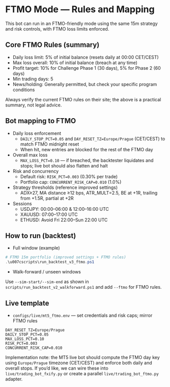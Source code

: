 # FTMO Mode — Rules and Mapping

This bot can run in an FTMO-friendly mode using the same 15m strategy and risk controls, with FTMO loss limits enforced.

## Core FTMO Rules (summary)

- Daily loss limit: 5% of initial balance (resets daily at 00:00 CET/CEST)
- Max loss overall: 10% of initial balance (breach at any time)
- Profit target: 10% for Challenge Phase 1 (30 days), 5% for Phase 2 (60 days)
- Min trading days: 5
- News/holding: Generally permitted, but check your specific program conditions

Always verify the current FTMO rules on their site; the above is a practical summary, not legal advice.

## Bot mapping to FTMO

- Daily loss enforcement
  - `DAILY_STOP_PCT=0.05` and `DAY_RESET_TZ=Europe/Prague` (CET/CEST) to match FTMO midnight reset
  - When hit, new entries are blocked for the rest of the FTMO day
- Overall max loss
  - `MAX_LOSS_PCT=0.10` — if breached, the backtester liquidates and stops; live bot should also flatten and halt
- Risk and concurrency
  - Default risk: `RISK_PCT=0.003` (0.30% per trade)
  - Portfolio cap: `CONCURRENT_RISK_CAP=0.010` (1.0%)
- Strategy thresholds (reference improved settings)
  - ADX≥27, MA distance ≥12 bps, ATR_MULT=2.5, BE at +1R, trailing from +1.5R, partial at +2R
- Sessions
  - USDJPY: 00:00–06:00 & 12:00–16:00 UTC
  - XAUUSD: 07:00–17:00 UTC
  - ETHUSD: Avoid Fri 22:00–Sun 22:00 UTC

## How to run (backtest)

- Full window (example)

```powershell
# FTMO 15m portfolio (improved settings + FTMO rules)
.\u007cscripts\run_backtest_v3_ftmo.ps1
```

- Walk-forward / unseen windows

Use `--sim-start/--sim-end` as shown in `scripts/run_backtest_v2_walkforward.ps1` and add `--ftmo` for FTMO rules.

## Live template

- `configs/live/mt5_ftmo.env` — set credentials and risk caps; mirror FTMO rules

```env
DAY_RESET_TZ=Europe/Prague
DAILY_STOP_PCT=0.05
MAX_LOSS_PCT=0.10
RISK_PCT=0.003
CONCURRENT_RISK_CAP=0.010
```

Implementation note: the MT5 live bot should compute the FTMO day key using `Europe/Prague` timezone (CET/CEST) and enforce both daily and overall stops. If you’d like, we can wire these into `live/trading_bot_fxify.py` or create a parallel `live/trading_bot_ftmo.py` adapter.
